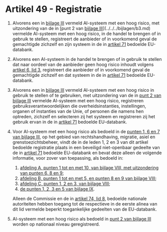 # Artikel 49 - Registratie

1. Alvorens een in [bijlage III](../../../bijlagen/b3.md) vermeld AI-systeem met een hoog risico, met uitzondering van de in [punt 2 van [bijlage III](../../../bijlagen/b3.md)](../../../bijlagen/b3.md) vermelde AI-systeem met een hoog risico, in de handel te brengen of in gebruik te stellen, registreert de aanbieder of in voorkomend geval de gemachtigde zichzelf en zijn systeem in de in [artikel 71](../../hoofdstuk-8/a71.md) bedoelde EU-databank.

2. Alvorens een AI-systeem in de handel te brengen of in gebruik te stellen dat naar oordeel van de aanbieder geen hoog risico inhoudt volgens [artikel 6, lid 3](../afdeling-1/a6.md), registreert die aanbieder of in voorkomend geval de gemachtigde zichzelf en dat systeem in de in [artikel 71](../../hoofdstuk-8/a71.md) bedoelde EU-databank.

3. Alvorens een in [bijlage III](../../../bijlagen/b3.md) vermeld AI-systeem met een hoog risico in gebruik te stellen of te gebruiken, met uitzondering van de in [punt 2 van bijlage III](../../../bijlagen/b3.md) vermelde AI-systeem met een hoog risico, registreren gebruiksverantwoordelijken die overheidsinstanties, instellingen, organen of instanties van de Unie, of personen die namens hen optreden, zichzelf en selecteren zij het systeem en registreren zij het gebruik ervan in de in [artikel 71](../../hoofdstuk-8/a71.md) bedoelde EU-databank.

4. Voor AI-systeem met een hoog risico als bedoeld in de [punten 1, 6 en 7 van bijlage III](../../../bijlagen/b3.md), op het gebied van rechtshandhaving, migratie, asiel en grenstoezichtsbeheer, vindt de in de leden 1, 2 en 3 van dit artikel bedoelde registratie plaats in een beveiligd niet-openbaar gedeelte van de in [artikel 71](../../hoofdstuk-8/a71.md) bedoelde EU-databank en bevat deze alleen de volgende informatie, voor zover van toepassing, als bedoeld in:
      
      1. [afdeling A, punten 1 tot en met 10, van bijlage VIII, met uitzondering van punten 6, 8 en 9](../../../bijlagen/b8.md#afdeling-a--informatie-die-moet-worden-ingediend-door-aanbieders-van-ai-systeem-met-een-hoog-risico-overeenkomstig-artikel-49-lid-1);
      2. [afdeling B, punten 1 tot en met 5, en punten 8 en 9 van bijlage VIII](../../../bijlagen/b8.md#afdeling-b--informatie-die-moet-worden-ingediend-door-aanbieders-van-ai-systeem-met-een-hoog-risico-overeenkomstig-artikel-49-lid-2);
      3. [afdeling C, punten 1, 2 en 3, van bijlage VIII](../../../bijlagen/b8.md#afdeling-c--informatie-die-moet-worden-ingediend-door-gebruiksverantwoordelijken-van-ai-systeem-met-een-hoog-risico-overeenkomstig-artikel-49-lid-3);
      4. [de punten 1, 2, 3 en 5 van bijlage IX](../../../bijlagen/b9.md).
      
      Alleen de Commissie en de in [artikel 74, lid 8](../../hoofdstuk-9/afdeling-3/a74.md), bedoelde nationale autoriteiten hebben toegang tot de respectieve in de eerste alinea van dit lid vermelde beperkt toegankelijke gedeelten van de EU-databank.

5. AI-systeem met een hoog risico als bedoeld in [punt 2 van bijlage III](../../../bijlagen/b3.md) worden op nationaal niveau geregistreerd.
